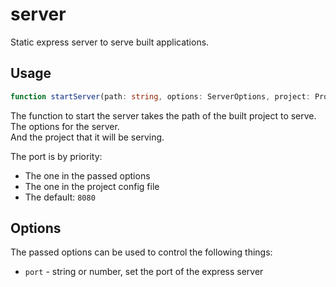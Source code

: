 # server

Static express server to serve built applications.

## Usage

```ts
function startServer(path: string, options: ServerOptions, project: Project);
```

The function to start the server takes the path of the built project to serve. <br>
The options for the server. <br>
And the project that it will be serving.

The port is by priority:
- The one in the passed options
- The one in the project config file
- The default: `8080`

## Options

The passed options can be used to control the following things:
- `port` - string or number, set the port of the express server